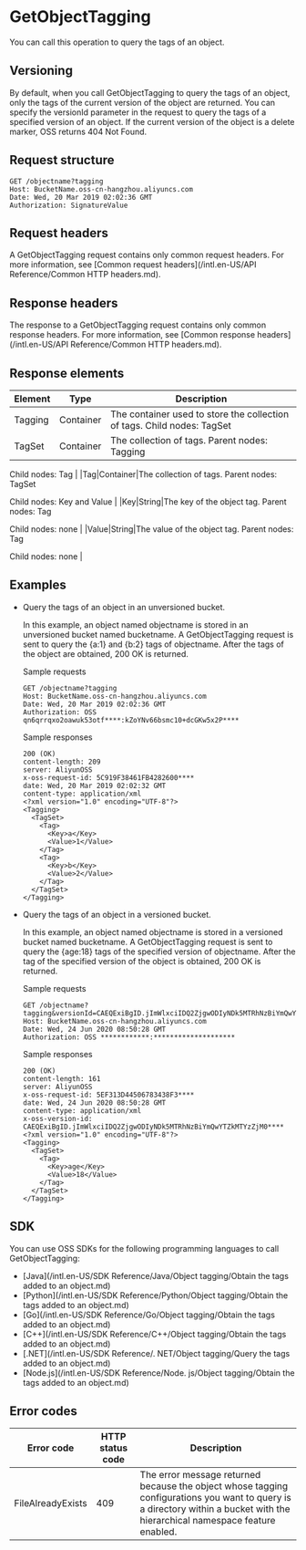 # GetObjectTagging

You can call this operation to query the tags of an object.

## Versioning

By default, when you call GetObjectTagging to query the tags of an object, only the tags of the current version of the object are returned. You can specify the versionId parameter in the request to query the tags of a specified version of an object. If the current version of the object is a delete marker, OSS returns 404 Not Found.

## Request structure

```
GET /objectname?tagging
Host: BucketName.oss-cn-hangzhou.aliyuncs.com
Date: Wed, 20 Mar 2019 02:02:36 GMT
Authorization: SignatureValue
```

## Request headers

A GetObjectTagging request contains only common request headers. For more information, see [Common request headers](/intl.en-US/API Reference/Common HTTP headers.md).

## Response headers

The response to a GetObjectTagging request contains only common response headers. For more information, see [Common response headers](/intl.en-US/API Reference/Common HTTP headers.md).

## Response elements

|Element|Type|Description|
|-------|----|-----------|
|Tagging|Container|The container used to store the collection of tags. Child nodes: TagSet |
|TagSet|Container|The collection of tags. Parent nodes: Tagging

Child nodes: Tag |
|Tag|Container|The collection of tags. Parent nodes: TagSet

Child nodes: Key and Value |
|Key|String|The key of the object tag. Parent nodes: Tag

Child nodes: none |
|Value|String|The value of the object tag. Parent nodes: Tag

Child nodes: none |

## Examples

-   Query the tags of an object in an unversioned bucket.

    In this example, an object named objectname is stored in an unversioned bucket named bucketname. A GetObjectTagging request is sent to query the \{a:1\} and \{b:2\} tags of objectname. After the tags of the object are obtained, 200 OK is returned.

    Sample requests

    ```
    GET /objectname?tagging
    Host: BucketName.oss-cn-hangzhou.aliyuncs.com
    Date: Wed, 20 Mar 2019 02:02:36 GMT
    Authorization: OSS qn6qrrqxo2oawuk53otf****:kZoYNv66bsmc10+dcGKw5x2P****
    ```

    Sample responses

    ```
    200 (OK)
    content-length: 209
    server: AliyunOSS
    x-oss-request-id: 5C919F38461FB4282600****
    date: Wed, 20 Mar 2019 02:02:32 GMT
    content-type: application/xml
    <?xml version="1.0" encoding="UTF-8"?>
    <Tagging>
      <TagSet>
        <Tag>
          <Key>a</Key>
          <Value>1</Value>
        </Tag>
        <Tag>
          <Key>b</Key>
          <Value>2</Value>
        </Tag>
      </TagSet>
    </Tagging>
    ```

-   Query the tags of an object in a versioned bucket.

    In this example, an object named objectname is stored in a versioned bucket named bucketname. A GetObjectTagging request is sent to query the \{age:18\} tags of the specified version of objectname. After the tag of the specified version of the object is obtained, 200 OK is returned.

    Sample requests

    ```
    GET /objectname?tagging&versionId=CAEQExiBgID.jImWlxciIDQ2ZjgwODIyNDk5MTRhNzBiYmQwYTZkMTYzZjM0****
    Host: BucketName.oss-cn-hangzhou.aliyuncs.com
    Date: Wed, 24 Jun 2020 08:50:28 GMT
    Authorization: OSS ************:********************
    ```

    Sample responses

    ```
    200 (OK)
    content-length: 161
    server: AliyunOSS
    x-oss-request-id: 5EF313D44506783438F3****
    date: Wed, 24 Jun 2020 08:50:28 GMT
    content-type: application/xml
    x-oss-version-id: CAEQExiBgID.jImWlxciIDQ2ZjgwODIyNDk5MTRhNzBiYmQwYTZkMTYzZjM0****
    <?xml version="1.0" encoding="UTF-8"?>
    <Tagging>
      <TagSet>
        <Tag>
          <Key>age</Key>
          <Value>18</Value>
        </Tag>
      </TagSet>
    </Tagging>
    ```


## SDK

You can use OSS SDKs for the following programming languages to call GetObjectTagging:

-   [Java](/intl.en-US/SDK Reference/Java/Object tagging/Obtain the tags added to an object.md)
-   [Python](/intl.en-US/SDK Reference/Python/Object tagging/Obtain the tags added to an object.md)
-   [Go](/intl.en-US/SDK Reference/Go/Object tagging/Obtain the tags added to an object.md)
-   [C++](/intl.en-US/SDK Reference/C++/Object tagging/Obtain the tags added to an object.md)
-   [.NET](/intl.en-US/SDK Reference/. NET/Object tagging/Query the tags added to an object.md)
-   [Node.js](/intl.en-US/SDK Reference/Node. js/Object tagging/Obtain the tags added to an object.md)

## Error codes

|Error code|HTTP status code|Description|
|----------|----------------|-----------|
|FileAlreadyExists|409|The error message returned because the object whose tagging configurations you want to query is a directory within a bucket with the hierarchical namespace feature enabled.|


